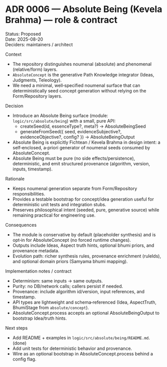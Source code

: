 # ADR 0006 — Absolute Being (Kevela Brahma) — role & contract

Status: Proposed  
Date: 2025-08-20  
Deciders: maintainers / architect

Context
- The repository distinguishes noumenal (absolute) and phenomenal (relative/form) layers.
- `AbsoluteConcept` is the generative Path Knowledge integrator (Ideas, Judgments, Teleology).
- We need a minimal, well‑specified noumenal surface that can deterministically seed concept generation without relying on the Form/Repository layers.

Decision
- Introduce an Absolute Being surface (module: `logic/src/absolute/being`) with a small, pure API:
  - createSeed(id, essenceType?, meta?) -> AbsoluteBeingSeed
  - generateFromSeed({ seed, evidenceSubjective?, evidenceObjective?, config? }) -> AbsoluteBeingOutput
- Absolute Being is explicitly Fichtean / Kevela Brahma in design intent: a self‑enclosed, a‑priori generator of noumenal seeds consumed by AbsoluteConcept.
- Absolute Being must be pure (no side effects/persistence), deterministic, and emit structured provenance (algorithm, version, inputs, timestamp).

Rationale
- Keeps noumenal generation separate from Form/Repository responsibilities.
- Provides a testable bootstrap for concept/idea generation useful for deterministic unit tests and integration stubs.
- Preserves philosophical intent (seeded, pure, generative source) while remaining practical for engineering use.

Consequences
- The module is conservative by default (placeholder synthesis) and is opt‑in for AbsoluteConcept (no forced runtime changes).
- Outputs include Ideas, Aspect truth hints, optional bhumi priors, and provenance metadata.
- Evolution path: richer synthesis rules, provenance enrichment (ruleIds), and optional domain priors (Samyama bhumi mapping).

Implementation notes / contract
- Determinism: same inputs → same outputs.
- Purity: no DB/network calls; callers persist if needed.
- Provenance: include algorithm id/version, input references, and timestamp.
- API types are lightweight and schema‑referenced (Idea, AspectTruth, BhumiStage from `absolute/concept`).
- AbsoluteConcept.process accepts an optional AbsoluteBeingOutput to bootstrap Idea/truth hints.

Next steps
- Add README + examples in `logic/src/absolute/being/README.md`. (done)
- Add unit tests for deterministic behavior and provenance.
- Wire as an optional bootstrap in AbsoluteConcept.process behind a config flag.
